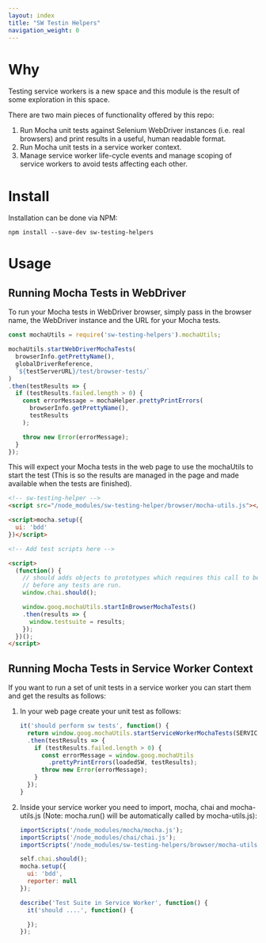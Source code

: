 ```yaml
---
layout: index
title: "SW Testin Helpers"
navigation_weight: 0
---
```


# Why

Testing service workers is a new space and this module is the result of some
exploration in this space.

There are two main pieces of functionality offered by this repo:

1. Run Mocha unit tests against Selenium WebDriver instances
(i.e. real browsers) and print results in a useful, human readable format.
1. Run Mocha unit tests in a service worker context.
1. Manage service worker life-cycle events and manage scoping of service
workers to avoid tests affecting each other.

# Install

Installation can be done via NPM:

    npm install --save-dev sw-testing-helpers

# Usage

## Running Mocha Tests in WebDriver

To run your Mocha tests in WebDriver browser, simply pass in the browser name,
the WebDriver instance and the URL for your Mocha tests.

```javascript
const mochaUtils = require('sw-testing-helpers').mochaUtils;

mochaUtils.startWebDriverMochaTests(
  browserInfo.getPrettyName(),
  globalDriverReference,
  `${testServerURL}/test/browser-tests/`
)
.then(testResults => {
  if (testResults.failed.length > 0) {
    const errorMessage = mochaHelper.prettyPrintErrors(
      browserInfo.getPrettyName(),
      testResults
    );

    throw new Error(errorMessage);
  }
});
```

This will expect your Mocha tests in the web page to use the mochaUtils to
start the test (This is so the results are managed in the page and made
available when the tests are finished).

```html
<!-- sw-testing-helper -->
<script src="/node_modules/sw-testing-helper/browser/mocha-utils.js"></script>

<script>mocha.setup({
  ui: 'bdd'
})</script>

<!-- Add test scripts here -->

<script>
  (function() {
    // should adds objects to prototypes which requires this call to be made
    // before any tests are run.
    window.chai.should();

    window.goog.mochaUtils.startInBrowserMochaTests()
    .then(results => {
      window.testsuite = results;
    });
  })();
</script>
```

## Running Mocha Tests in Service Worker Context

If you want to run a set of unit tests in a service worker you can start them
and get the results as follows:

1. In your web page create your unit test as follows:

      ```javascript
      it('should perform sw tests', function() {
        return window.goog.mochaUtils.startServiceWorkerMochaTests(SERVICE_WORKER_PATH + '/test-sw.js')
        .then(testResults => {
          if (testResults.failed.length > 0) {
            const errorMessage = window.goog.mochaUtils
              .prettyPrintErrors(loadedSW, testResults);
            throw new Error(errorMessage);
          }
        });
      }
      ```

1. Inside your service worker you need to import, mocha, chai and
mocha-utils.js (Note: mocha.run() will be automatically called
by mocha-utils.js):

    ```javascript
    importScripts('/node_modules/mocha/mocha.js');
    importScripts('/node_modules/chai/chai.js');
    importScripts('/node_modules/sw-testing-helpers/browser/mocha-utils.js');

    self.chai.should();
    mocha.setup({
      ui: 'bdd',
      reporter: null
    });

    describe('Test Suite in Service Worker', function() {
      it('should ....', function() {

      });
    });
    ```

